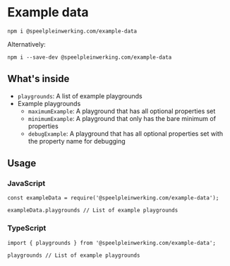 # Example data

```
npm i @speelpleinwerking.com/example-data
```

Alternatively:

```
npm i --save-dev @speelpleinwerking.com/example-data
```

## What's inside

* `playgrounds`: A list of example playgrounds
* Example playgrounds
  * `maximumExample`: A playground that has all optional properties set
  * `minimumExample`: A playground that only has the bare minimum of properties
  * `debugExample`: A playground that has all optional properties set with the property name for debugging

## Usage

### JavaScript

```
const exampleData = require('@speelpleinwerking.com/example-data');

exampleData.playgrounds // List of example playgrounds
```

### TypeScript

```
import { playgrounds } from '@speelpleinwerking.com/example-data';

playgrounds // List of example playgrounds
```


